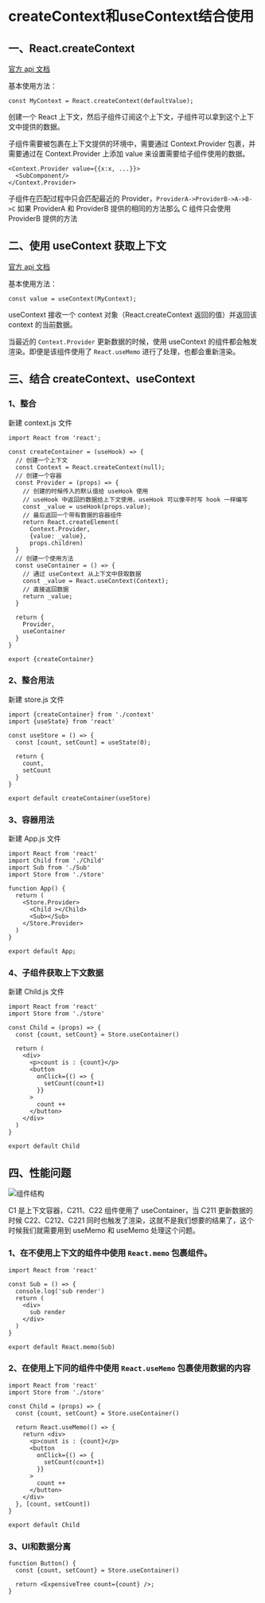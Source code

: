 # createContext和useContext结合使用

## 一、React.createContext

[官方 api 文档](https://zh-hans.reactjs.org/docs/context.html#reactcreatecontext)

基本使用方法：

```
const MyContext = React.createContext(defaultValue);
```

创建一个 React 上下文，然后子组件订阅这个上下文，子组件可以拿到这个上下文中提供的数据。

子组件需要被包裹在上下文提供的环境中，需要通过 Context.Provider 包裹，并需要通过在 Context.Provider 上添加 value 来设置需要给子组件使用的数据。


```
<Context.Provider value={{x:x, ...}}>
  <SubComponent/>
</Context.Provider>
```

子组件在匹配过程中只会匹配最近的 Provider，`ProviderA->ProviderB->A->B->C` 如果 ProviderA 和 ProviderB 提供的相同的方法那么 C 组件只会使用 ProviderB 提供的方法

## 二、使用 useContext 获取上下文

[官方 api 文档](https://zh-hans.reactjs.org/docs/hooks-reference.html#usecontext)

基本使用方法：

```
const value = useContext(MyContext);
```

useContext 接收一个 context 对象（React.createContext 返回的值）并返回该 context 的当前数据。

当最近的 `Context.Provider` 更新数据的时候，使用 useContext 的组件都会触发渲染。即便是该组件使用了 `React.useMemo` 进行了处理，也都会重新渲染。

## 三、结合 createContext、useContext 

### 1、整合

新建 context.js  文件

```
import React from 'react';

const createContainer = (useHook) => {
  // 创建一个上下文
  const Context = React.createContext(null);
  // 创建一个容器
  const Provider = (props) => {
    // 创建的时候传入的默认值给 useHook 使用
    // useHook 中返回的数据给上下文使用，useHook 可以像平时写 hook 一样编写
    const _value = useHook(props.value);
    // 最后返回一个带有数据的容器组件
    return React.createElement(
      Context.Provider,
      {value: _value},
      props.children)
  }
  // 创建一个使用方法
  const useContainer = () => {
    // 通过 useContext 从上下文中获取数据
    const _value = React.useContext(Context);
    // 直接返回数据
    return _value;
  }

  return {
    Provider,
    useContainer
  }
}

export {createContainer}
```

### 2、整合用法

新建 store.js 文件

```
import {createContainer} from './context'
import {useState} from 'react'

const useStore = () => {
  const [count, setCount] = useState(0);

  return {
    count,
    setCount
  }
}

export default createContainer(useStore)
```

### 3、容器用法

新建 App.js 文件

```
import React from 'react'
import Child from './Child'
import Sub from './Sub'
import Store from './store'

function App() {
  return (
    <Store.Provider>
      <Child ></Child>
      <Sub></Sub>
    </Store.Provider>
  )
}

export default App;
```

### 4、子组件获取上下文数据

新建 Child.js 文件

```
import React from 'react'
import Store from './store'

const Child = (props) => {
  const {count, setCount} = Store.useContainer()

  return (
    <div>
      <p>count is : {count}</p>
      <button
        onClick={() => {
          setCount(count+1)
        }}
      >
        count ++
      </button>
    </div>
  )
}

export default Child
```

## 四、性能问题

![组件结构](../Images/0.svg)

C1 是上下文容器，C211、C22 组件使用了 useContainer，当 C211 更新数据的时候 C22、C212、C221 同时也触发了渲染，这就不是我们想要的结果了，这个时候我们就需要用到 useMemo 和 useMemo 处理这个问题。

### 1、在不使用上下文的组件中使用 `React.memo` 包裹组件。

```
import React from 'react'

const Sub = () => {
  console.log('sub render')
  return (
    <div>
      sub render
    </div>
  )
}

export default React.memo(Sub)

```

### 2、在使用上下问的组件中使用 `React.useMemo` 包裹使用数据的内容

```
import React from 'react'
import Store from './store'

const Child = (props) => {
  const {count, setCount} = Store.useContainer()

  return React.useMemo(() => {
    return <div>
      <p>count is : {count}</p>
      <button
        onClick={() => {
          setCount(count+1)
        }}
      >
        count ++
      </button>
    </div>
  }, [count, setCount])
}

export default Child
```

### 3、UI和数据分离

```
function Button() {
  const {count, setCount} = Store.useContainer()
  
  return <ExpensiveTree count={count} />;
}
```
